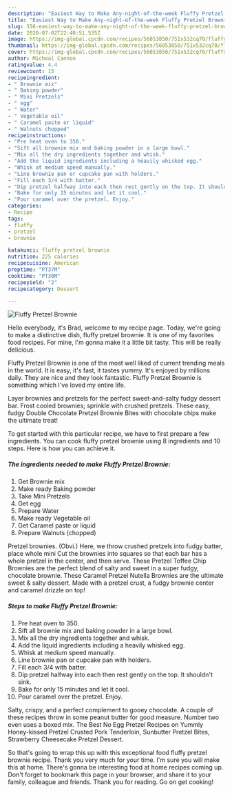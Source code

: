 ```yaml
---
description: "Easiest Way to Make Any-night-of-the-week Fluffy Pretzel Brownie"
title: "Easiest Way to Make Any-night-of-the-week Fluffy Pretzel Brownie"
slug: 356-easiest-way-to-make-any-night-of-the-week-fluffy-pretzel-brownie
date: 2020-07-02T22:40:51.535Z
image: https://img-global.cpcdn.com/recipes/56053850/751x532cq70/fluffy-pretzel-brownie-recipe-main-photo.jpg
thumbnail: https://img-global.cpcdn.com/recipes/56053850/751x532cq70/fluffy-pretzel-brownie-recipe-main-photo.jpg
cover: https://img-global.cpcdn.com/recipes/56053850/751x532cq70/fluffy-pretzel-brownie-recipe-main-photo.jpg
author: Micheal Cannon
ratingvalue: 4.4
reviewcount: 15
recipeingredient:
- " Brownie mix"
- " Baking powder"
- " Mini Pretzels"
- " egg"
- " Water"
- " Vegetable oil"
- " Caramel paste or liquid"
- " Walnuts chopped"
recipeinstructions:
- "Pre heat oven to 350."
- "Sift all brownie mix and baking powder in a large bowl."
- "Mix all the dry ingredients together and whisk."
- "Add the liquid ingredients including a heavily whisked egg."
- "Whisk at medium speed manually."
- "Line brownie pan or cupcake pan with holders."
- "Fill each 3/4 with batter."
- "Dip pretzel halfway into each then rest gently on the top. It shouldn&#39;t sink."
- "Bake for only 15 minutes and let it cool."
- "Pour caramel over the pretzel. Enjoy."
categories:
- Recipe
tags:
- fluffy
- pretzel
- brownie

katakunci: fluffy pretzel brownie 
nutrition: 225 calories
recipecuisine: American
preptime: "PT37M"
cooktime: "PT30M"
recipeyield: "2"
recipecategory: Dessert

---
```



![Fluffy Pretzel Brownie](https://img-global.cpcdn.com/recipes/56053850/751x532cq70/fluffy-pretzel-brownie-recipe-main-photo.jpg)

Hello everybody, it's Brad, welcome to my recipe page. Today, we're going to make a distinctive dish, fluffy pretzel brownie. It is one of my favorites food recipes. For mine, I'm gonna make it a little bit tasty. This will be really delicious.

Fluffy Pretzel Brownie is one of the most well liked of current trending meals in the world. It is easy, it's fast, it tastes yummy. It's enjoyed by millions daily. They are nice and they look fantastic. Fluffy Pretzel Brownie is something which I've loved my entire life.

Layer brownies and pretzels for the perfect sweet-and-salty fudgy dessert bar. Frost cooled brownies; sprinkle with crushed pretzels. These easy, fudgy Double Chocolate Pretzel Brownie Bites with chocolate chips make the ultimate treat!


To get started with this particular recipe, we have to first prepare a few ingredients. You can cook fluffy pretzel brownie using 8 ingredients and 10 steps. Here is how you can achieve it.

<!--inarticleads1-->

##### The ingredients needed to make Fluffy Pretzel Brownie:

1. Get  Brownie mix
1. Make ready  Baking powder
1. Take  Mini Pretzels
1. Get  egg
1. Prepare  Water
1. Make ready  Vegetable oil
1. Get  Caramel paste or liquid
1. Prepare  Walnuts (chopped)


Pretzel brownies. (Obvi.) Here, we throw crushed pretzels into fudgy batter, place whole mini Cut the brownies into squares so that each bar has a whole pretzel in the center, and then serve. These Pretzel Toffee Chip Brownies are the perfect blend of salty and sweet in a super fudgy, chocolate brownie. These Caramel Pretzel Nutella Brownies are the ultimate sweet &amp; salty dessert. Made with a pretzel crust, a fudgy brownie center and caramel drizzle on top! 

<!--inarticleads2-->

##### Steps to make Fluffy Pretzel Brownie:

1. Pre heat oven to 350.
1. Sift all brownie mix and baking powder in a large bowl.
1. Mix all the dry ingredients together and whisk.
1. Add the liquid ingredients including a heavily whisked egg.
1. Whisk at medium speed manually.
1. Line brownie pan or cupcake pan with holders.
1. Fill each 3/4 with batter.
1. Dip pretzel halfway into each then rest gently on the top. It shouldn&#39;t sink.
1. Bake for only 15 minutes and let it cool.
1. Pour caramel over the pretzel. Enjoy.


Salty, crispy, and a perfect complement to gooey chocolate. A couple of these recipes throw in some peanut butter for good measure. Number two even uses a boxed mix. The Best No Egg Pretzel Recipes on Yummly Honey-kissed Pretzel Crusted Pork Tenderloin, Sunbutter Pretzel Bites, Strawberry Cheesecake Pretzel Dessert. 

So that's going to wrap this up with this exceptional food fluffy pretzel brownie recipe. Thank you very much for your time. I'm sure you will make this at home. There's gonna be interesting food at home recipes coming up. Don't forget to bookmark this page in your browser, and share it to your family, colleague and friends. Thank you for reading. Go on get cooking!
